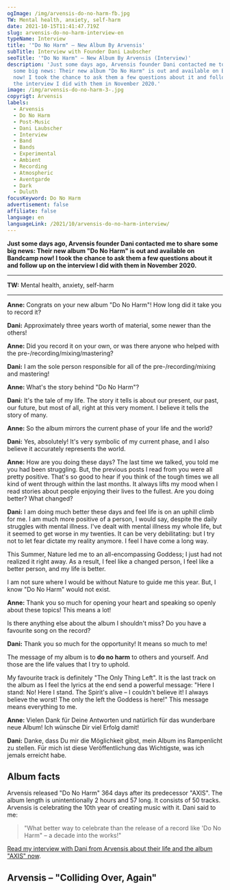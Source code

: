```yaml
---
ogImage: /img/arvensis-do-no-harm-fb.jpg
TW: Mental health, anxiety, self-harm
date: 2021-10-15T11:41:47.719Z
slug: arvensis-do-no-harm-interview-en
typeName: Interview
title: '"Do No Harm" – New Album By Arvensis'
subTitle: Interview with Founder Dani Laubscher
seoTitle: '"Do No Harm" – New Album By Arvensis (Interview)'
description: 'Just some days ago, Arvensis founder Dani contacted me to share
  some big news: Their new album "Do No Harm" is out and available on Bandcamp
  now! I took the chance to ask them a few questions about it and follow up on
  the interview I did with them in November 2020.'
image: /img/arvensis-do-no-harm-3-.jpg
copyrigt: Arvensis
labels:
  - Arvensis
  - Do No Harm
  - Post-Music
  - Dani Laubscher
  - Interview
  - Band
  - Bands
  - Experimental
  - Ambient
  - Recording
  - Atmospheric
  - Aventgarde
  - Dark
  - Duluth
focusKeyword: Do No Harm
advertisement: false
affiliate: false
language: en
languageLink: /2021/10/arvensis-do-no-harm-interview/
---
```

**Just some days ago, Arvensis founder Dani contacted me to share some big news: Their new album "Do No Harm" is out and available on Bandcamp now! I took the chance to ask them a few questions about it and follow up on the interview I did with them in November 2020.**

---

**TW:** Mental health, anxiety, self-harm

---

**Anne:** Congrats on your new album "Do No Harm"! How long did it take you to record it?

**Dani:** Approximately three years worth of material, some newer than the others!

**Anne:** Did you record it on your own, or was there anyone who helped with the pre-/recording/mixing/mastering?

**Dani:** I am the sole person responsible for all of the pre-/recording/mixing and mastering!

**Anne:** What's the story behind "Do No Harm"?

**Dani:** It's the tale of my life. The story it tells is about our present, our past, our future, but most of all, right at this very moment. I believe it tells the story of many.

**Anne:** So the album mirrors the current phase of your life and the world?

**Dani:** Yes, absolutely! It's very symbolic of my current phase, and I also believe it accurately represents the world.

**Anne:** How are you doing these days? The last time we talked, you told me you had been struggling. But, the previous posts I read from you were all pretty positive. That's so good to hear if you think of the tough times we all kind of went through within the last months. It always lifts my mood when I read stories about people enjoying their lives to the fullest. Are you doing better? What changed?

**Dani:** I am doing much better these days and feel life is on an uphill climb for me. I am much more positive of a person, I would say, despite the daily struggles with mental illness. I've dealt with mental illness my whole life, but it seemed to get worse in my twenties. It can be very debilitating: but I try not to let fear dictate my reality anymore.
I feel I have come a long way.

This Summer, Nature led me to an all-encompassing Goddess; I just had not realized it right away. As a result, I feel like a changed person, I feel like a better person, and my life is better.

I am not sure where I would be without Nature to guide me this year. But, I know "Do No Harm" would not exist.

**Anne:** Thank you so much for opening your heart and speaking so openly about these topics! This means a lot! 

Is there anything else about the album I shouldn't miss? Do you have a favourite song on the record?

**Dani:** Thank you so much for the opportunity! It means so much to me!

The message of my album is to **do no harm** to others and yourself. And those are the life values that I try to uphold.

My favourite track is definitely "The Only Thing Left". It is the last track on the album as I feel the lyrics at the end send a powerful message: "Here I stand: No! Here I stand. The Spirit's alive – I couldn't believe it! I always believe the worst! The only the left the Goddess is here!" This message means everything to me.

**Anne:** Vielen Dank für Deine Antworten und natürlich für das wunderbare neue Album! Ich wünsche Dir viel Erfolg damit!

**Dani:** Danke, dass Du mir die Möglichkeit gibst, mein Album ins Rampenlicht zu stellen. Für mich ist diese Veröffentlichung das Wichtigste, was ich jemals erreicht habe.

## Album facts

Arvensis released "Do No Harm" 364 days after its predecessor "AXIS". The album length is unintentionally 2 hours and 57 long. It consists of 50 tracks. Arvensis is celebrating the 10th year of creating music with it. Dani said to me:

>  "What better way to celebrate than the release of a record like 'Do No Harm" – a decade into the works!"

[Read my interview with Dani from Arvensis about their life and the album "AXIS" now](/2020/11/arvensis-interview-en).

## Arvensis – "Colliding Over, Again"

<YouTube id="H45mMsNUz4E" />